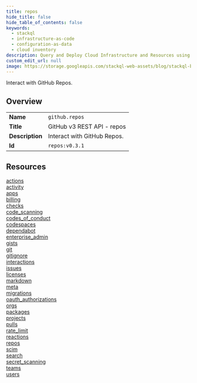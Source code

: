 ```yaml
---
title: repos
hide_title: false
hide_table_of_contents: false
keywords:
  - stackql
  - infrastructure-as-code
  - configuration-as-data
  - cloud inventory
description: Query and Deploy Cloud Infrastructure and Resources using SQL
custom_edit_url: null
image: https://storage.googleapis.com/stackql-web-assets/blog/stackql-blog-post-featured-image.png
---
```

Interact with GitHub Repos.  
    

## Overview
<table><tbody>
<tr><td><b>Name</b></td><td><code>github.repos</code></td></tr>
<tr><td><b>Title</b></td><td>GitHub v3 REST API - repos</td></tr>
<tr><td><b>Description</b></td><td>Interact with GitHub Repos.</td></tr>
<tr><td><b>Id</b></td><td><code>repos:v0.3.1</code></td></tr>
</tbody></table>

## Resources
<div class="row">
<div class="providerDocColumn">
<a href="/providers/github/repos/actions/">actions</a><br />
<a href="/providers/github/repos/activity/">activity</a><br />
<a href="/providers/github/repos/apps/">apps</a><br />
<a href="/providers/github/repos/billing/">billing</a><br />
<a href="/providers/github/repos/checks/">checks</a><br />
<a href="/providers/github/repos/code_scanning/">code_scanning</a><br />
<a href="/providers/github/repos/codes_of_conduct/">codes_of_conduct</a><br />
<a href="/providers/github/repos/codespaces/">codespaces</a><br />
<a href="/providers/github/repos/dependabot/">dependabot</a><br />
<a href="/providers/github/repos/enterprise_admin/">enterprise_admin</a><br />
<a href="/providers/github/repos/gists/">gists</a><br />
<a href="/providers/github/repos/git/">git</a><br />
<a href="/providers/github/repos/gitignore/">gitignore</a><br />
<a href="/providers/github/repos/interactions/">interactions</a><br />
<a href="/providers/github/repos/issues/">issues</a><br />
<a href="/providers/github/repos/licenses/">licenses</a><br />
</div>
<div class="providerDocColumn">
<a href="/providers/github/repos/markdown/">markdown</a><br />
<a href="/providers/github/repos/meta/">meta</a><br />
<a href="/providers/github/repos/migrations/">migrations</a><br />
<a href="/providers/github/repos/oauth_authorizations/">oauth_authorizations</a><br />
<a href="/providers/github/repos/orgs/">orgs</a><br />
<a href="/providers/github/repos/packages/">packages</a><br />
<a href="/providers/github/repos/projects/">projects</a><br />
<a href="/providers/github/repos/pulls/">pulls</a><br />
<a href="/providers/github/repos/rate_limit/">rate_limit</a><br />
<a href="/providers/github/repos/reactions/">reactions</a><br />
<a href="/providers/github/repos/repos/">repos</a><br />
<a href="/providers/github/repos/scim/">scim</a><br />
<a href="/providers/github/repos/search/">search</a><br />
<a href="/providers/github/repos/secret_scanning/">secret_scanning</a><br />
<a href="/providers/github/repos/teams/">teams</a><br />
<a href="/providers/github/repos/users/">users</a><br />
</div>
</div>
